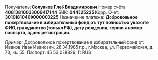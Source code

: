 Получатель: **Солуянов Глеб Владимирович**
Номер счёта: **40810810038009417144**
БИК: **044525225**
Корр. Счет: **30101810400000000225**
Назначение платежа: **Добровольное пожертвование
в избирательный фонд от: тут полностью укажите ФИО, гражданство (только РФ), дату рождения, серию
и номер паспорта, адрес регистрации.**

*Пример:* 
Добровольное пожертвование в избирательный фонд от:
Иванов Иван Иванович,
28.04.1985 г.р., г.Москва, ул. Первомайская, д. 73, кв. 55,
Паспорт: 45 53 088829, Г: RUS
